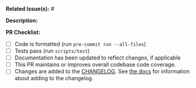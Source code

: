 **Related Issue(s):** #


**Description:**


**PR Checklist:**

- [ ] Code is formatted (run `pre-commit run --all-files`)
- [ ] Tests pass (run `scripts/test`)
- [ ] Documentation has been updated to reflect changes, if applicable
- [ ] This PR maintains or improves overall codebase code coverage.
- [ ] Changes are added to the [CHANGELOG](https://github.com/stac-utils/pystac/blob/develop/CHANGELOG.md). See [the docs](https://pystac.readthedocs.io/en/latest/contributing.html#changelog) for information about adding to the changelog.